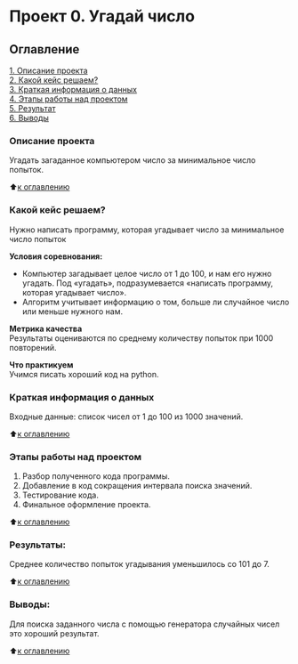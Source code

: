 # Проект 0. Угадай число

## Оглавление  
[1. Описание проекта](https://github.com/Shourul/st_data_science/tree/main/Project_0##Описание-проекта)  
[2. Какой кейс решаем?](https://github.com/Shourul/st_data_science/tree/main/Project_0#Какой-кейс-решаем)  
[3. Краткая информация о данных](https://github.com/Shourul/st_data_science/tree/main/Project_0#Краткая-информация-о-данных)  
[4. Этапы работы над проектом](https://github.com/Shourul/st_data_science/tree/main/Project_0#Этапы-работы-над-проектом)  
[5. Результат](https://github.com/Shourul/st_data_science/tree/main/Project_0#Результат)    
[6. Выводы](https://github.com/Shourul/st_data_science/tree/main/Project_0#Выводы) 

### Описание проекта    
Угадать загаданное компьютером число за минимальное число попыток.

:arrow_up:[к оглавлению](https://github.com/Shourul/st_data_science/tree/main/Project_0#%D0%BE%D0%B3%D0%BB%D0%B0%D0%B2%D0%BB%D0%B5%D0%BD%D0%B8%D0%B5)


### Какой кейс решаем?    
Нужно написать программу, которая угадывает число за минимальное число попыток

**Условия соревнования:**  
- Компьютер загадывает целое число от 1 до 100, и нам его нужно угадать. Под «угадать», подразумевается «написать программу, которая угадывает число».
- Алгоритм учитывает информацию о том, больше ли случайное число или меньше нужного нам.

**Метрика качества**     
Результаты оцениваются по среднему количеству попыток при 1000 повторений.

**Что практикуем**     
Учимся писать хороший код на python.


### Краткая информация о данных
Входные данные: список чисел от 1 до 100 из 1000 значений. 
  
:arrow_up:[к оглавлению](https://github.com/Shourul/st_data_science/tree/main/Project_0#%D0%BE%D0%B3%D0%BB%D0%B0%D0%B2%D0%BB%D0%B5%D0%BD%D0%B8%D0%B5)


### Этапы работы над проектом  
1. Разбор полученного кода программы.
2. Добавление в код сокращения интервала поиска значений.
3. Тестирование кода.
4. Финальное оформление проекта.

:arrow_up:[к оглавлению](https://github.com/Shourul/st_data_science/tree/main/Project_0#%D0%BE%D0%B3%D0%BB%D0%B0%D0%B2%D0%BB%D0%B5%D0%BD%D0%B8%D0%B5)


### Результаты:  
Среднее количество попыток угадывания уменьшилось со 101 до 7.

:arrow_up:[к оглавлению](https://github.com/Shourul/st_data_science/tree/main/Project_0#%D0%BE%D0%B3%D0%BB%D0%B0%D0%B2%D0%BB%D0%B5%D0%BD%D0%B8%D0%B5)


### Выводы:  
Для поиска заданного числа с помощью генератора случайных чисел это хороший результат.

:arrow_up:[к оглавлению](https://github.com/Shourul/st_data_science/tree/main/Project_0#%D0%BE%D0%B3%D0%BB%D0%B0%D0%B2%D0%BB%D0%B5%D0%BD%D0%B8%D0%B5)